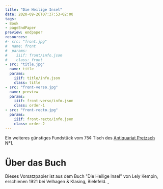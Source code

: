 ```yaml
---
title: "Die Heilige Insel"
date: 2020-09-26T07:37:53+02:00
tags:
- Book
- pageEndPaper
preview: endpaper
resources:
#- src: "front.jpg"
#  name: front
#  params:
#    iiif: front/info.json
#    class: front
- src: "title.jpg"
  name: title
  params:
    iiif: title/info.json
    class: title
- src: "front-verso.jpg"
  name: preview
  params:
    iiif: front-verso/info.json
    class: order-1
- src: "front-recto.jpg"
  params:
    iiif: front-recto/info.json
    class: order-2
---
```


Ein weiteres günstiges Fundstück vom 75¢ Tisch des [Antiquariat Pretzsch](https://antiquariat-pretzsch.de/) N°1.

# Über das Buch

Dieses Vorsatzpapier ist aus dem Buch "Die Heilige Insel" von Lely Kempin, erschienen 1921 bei Velhagen & Klasing, Bielefeld. <a class="worldcat" href="http://www.worldcat.org/oclc/936421290">&nbsp;</a>
